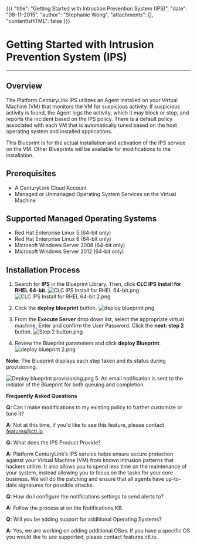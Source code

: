 {{{
  "title": "Getting Started with Intrustion Prevention System (IPS)",
  "date": "08-11-2015",
  "author": "Stephanie Wong",
  "attachments": [],
  "contentIsHTML": false
}}}

# Getting Started with Intrusion Prevention System (IPS)
_____________________________________________________________________________________________
## Overview
The Platform CenturyLink IPS utilizes an Agent installed on your Virtual Machine (VM) that monitors the VM for suspicious activity. If suspicious activity is found, the Agent logs the activity, which it may block or stop, and reports the incident based on the IPS policy. There is a default policy associated with each VM that is automatically tuned based on the host operating system and installed applications.

This Blueprint is for the actual installation and activation of the IPS service on the VM. Other Blueprints will be available for modifications to the installation.

## Prerequisites
* A CenturyLink Cloud Account
* Managed or Unmanaged Operating System Services on the Virtual Machine

## Supported Managed Operating Systems
* Red Hat Enterprise Linux 5 (64-bit only)
* Red Hat Enterprise Linux 6 (64-bit only)
* Microsoft Windows Server 2008 (64-bit only)
* Microsoft Windows Server 2012 (64-bit only)

## Installation Process

1. Search for **IPS** in the Blueprint Library. Then, click **CLC IPS Install for RHEL 64-bit**.
![CLC IPS Install for RHEL 64-bit.png](https://ucarecdn.com/328edab1-6325-4229-a146-bd1789ab38a7/)
![CLC IPS Install for RHEL 64-bit 2.png](https://ucarecdn.com/0b8bfd90-cad3-4b19-a576-faf7c800ce0b/)

2. Click the **deploy blueprint** button.
 ![deploy blueprint.png](https://ucarecdn.com/ceb58f65-c3c9-4171-85c3-aec833333003/)

3. From the **Execute Server** drop down list, select the appropriate virtual machine.  Enter and confirm the User Password.  Click the **next: step 2** button.
![Step 2 button.png](https://ucarecdn.com/a4ae63a1-b06e-40ab-95b3-4101a5050e17/)

4. Review the Blueprint parameters and click **deploy Blueprint**.
![deploy blueprint 2.png](https://ucarecdn.com/d1c9564b-5154-442a-b75f-2cccb38e1239/)

**Note:** The Blueprint displays each step taken and its status during provisioning.

 ![Deploy blueprint provisioning.png](https://ucarecdn.com/87bdc0bd-ee40-45e6-8f31-b73d74e06336/)
5. An email notification is sent to the initiator of the Blueprint for both queuing and completion.

**Frequently Asked Questions**

**Q:** Can I make modifications to my existing policy to further customize or tune it?

**A:** Not at this time, if you'd like to see this feature, please contact features@ctl.io.

**Q:** What does the IPS Product Provide?

**A:** Platform CenturyLink’s IPS service helps ensure secure protection against your Virtual Machine (VM) from known intrusion patterns that hackers utilize. It also allows you to spend less time on the maintenance of your system, instead allowing you to focus on the tasks for your core business. We will do the patching and ensure that all agents have up-to-date signatures for possible attacks.

**Q:** How do I configure the notifications settings to send alerts to?

**A:** Follow the process at on the Notifications KB.

**Q:** Will you be adding support for additional Operating Systems?

**A:** Yes, we are working on adding additional OSes. If you have a specific OS you would like to see supported, please contact features.ctl.io.
